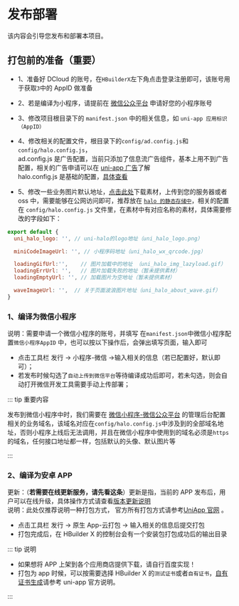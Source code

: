 # 发布部署

该内容会引导您发布和部署本项目。

## 打包前的准备（重要）

- 1、准备好 DCloud 的账号，在`HBuilderX`左下角点击登录注册即可，该账号用于获取`3`中的 AppID 做准备

- 2、若是编译为小程序，请提前在 [微信公众平台](https://mp.weixin.qq.com/) 申请好您的小程序账号

- 3、修改项目根目录下的 `manifest.json` 中的相关信息，如 `uni-app 应用标识（AppID）`

- 4、修改相关的配置文件，根目录下的`config/ad.config.js`和`config/halo.config.js`，
  <br/>ad.config.js 是广告配置，当前只添加了信息流广告组件，基本上用不到广告配置，相关的广告申请可以在 [uni-app 广告](https://uniapp.dcloud.net.cn/component/ad.html)了解
  <br/>halo.config.js 是基础的配置，[具体查看](./settings.md)

- 5、修改一些业务图片默认地址，[点击此处](../assets/uni-halo-images.zip)下载素材，上传到您的服务器或者 oss 中，需要能够在公网访问即可，推荐放在 [`halo 的静态存储中`](../problem/questions.md#_3、如何进入halo后台的静态存储上传文件？)，相关的配置在 `config/halo.config.js` 文件里，在素材中有对应名称的素材，具体需要修改的字段如下：

```javascript
export default {
  uni_halo_logo: '', // uni-halo的logo地址（uni_halo_logo.png）

  miniCodeImageUrl: '', // 小程序码地址（uni_halo_wx_qrcode.jpg）

  loadingGifUrl:'',    // 图片加载中的地址 （uni_halo_img_lazyload.gif）
  loadingErrUrl: '',   // 图片加载失败的地址（暂未提供素材）
  loadingEmptyUrl: '', // 加载图片为空地址（暂未提供素材）

  waveImageUrl: '',  // 关于页面波浪图片地址（uni_halo_about_wave.gif）
}
```

### 1、编译为微信小程序

说明：需要申请一个微信小程序的账号，并填写 在`manifest.json`中微信小程序配置`微信小程序AppID` 中，也可以按以下操作后，会弹出填写页面，输入即可

- 点击工具栏 发行 -> 小程序-微信 ->输入相关的信息（若已配置好，默认即可）；
- 若发布时候勾选了`自动上传到微信平台`等待编译成功后即可，若未勾选，则会自动打开微信开发工具需要手动上传部署；

::: tip 重要内容

发布到微信小程序中时，我们需要在 [微信小程序-微信公众平台](https://mp.weixin.qq.com/) 的管理后台配置相关的业务域名，该域名对应在`config/halo.config.js`中涉及到的全部域名地址，否则小程序上线后无法调用，并且在微信小程序中使用到的域名必须是`https`的域名，任何接口地址都一样，包括默认的头像、默认图片等

:::

### 2、编译为安卓 APP

更新：（**若需要在线更新服务，请先看这条**）更新是指，当前的 APP 发布后，用户可以在线升级，具体操作方式请查看[版本更新说明](../tutorial/update.md)
<br/>说明：此处仅推荐说明一种打包方式， 官方所有打包方式请参考[UniApp 官网](https://uniapp.dcloud.net.cn/tutorial/app-base.html) 。

- 点击工具栏 发行 -> 原生 App-云打包 -> 输入相关的信息后提交打包
- 打包完成后，在 HBuilder X 的控制台会有一个安装包打包成功后的输出目录

::: tip 说明

- 如果想将 APP 上架到各个应用商店提供下载，请自行百度实现！
- 打包为 app 时候，可以按需要选择 HBuilder X 的`测试证书`或者`自有证书`，[自有证书生成]()请参考 uni-app 官方说明。

:::
